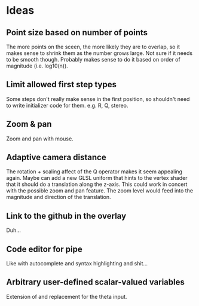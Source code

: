 # Ideas

## Point size based on number of points

The more points on the sceen, the more likely they are to overlap, so it makes
sense to shrink them as the number grows large. Not sure if it needs to be
smooth though. Probably makes sense to do it based on order of magnitude (i.e.
log10(n)).

## Limit allowed first step types

Some steps don't really make sense in the first position, so shouldn't need to
write initializer code for them. e.g. R, Q, stereo.

## Zoom & pan

Zoom and pan with mouse.

## Adaptive camera distance

The rotation + scaling affect of the Q operator makes it seem appealing again.
Maybe can add a new GLSL uniform that hints to the vertex shader that it should
do a translation along the z-axis. This could work in concert with the possible
zoom and pan feature. The zoom level would feed into the magnitude and direction
of the translation.

## Link to the github in the overlay

Duh...

## Code editor for pipe

Like with autocomplete and syntax highlighting and shit...

## Arbitrary user-defined scalar-valued variables

Extension of and replacement for the theta input.
